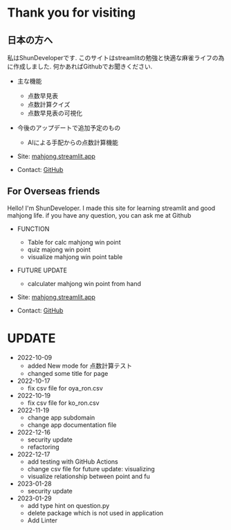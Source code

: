 # Thank you for visiting
## 日本の方へ
私はShunDeveloperです. このサイトはstreamlitの勉強と快適な麻雀ライフの為に作成しました. 何かあればGithubでお聞きください.

- 主な機能
    - 点数早見表
    - 点数計算クイズ
    - 点数早見表の可視化 

- 今後のアップデートで追加予定のもの
    - AIによる手配からの点数計算機能

- Site: [mahjong.streamlit.app](https://mahjong.streamlit.app/)
- Contact: [GitHub](https://github.com/ShunDeveloper/streamlit_app)

## For Overseas friends
Hello! I'm ShunDeveloper. I made this site for learning streamlit and good mahjong life. if you have any question, you can ask me at Github

- FUNCTION
    - Table for calc mahjong win point
    - quiz majong win point
    - visualize mahjong win point table

- FUTURE UPDATE
    - calculater mahjong win point from hand 

- Site: [mahjong.streamlit.app](https://mahjong.streamlit.app/)
- Contact: [GitHub](https://github.com/ShunDeveloper/streamlit_app)

# UPDATE
- 2022-10-09
    - added New mode for 点数計算テスト
    - changed some title for page
- 2022-10-17
    - fix csv file for oya_ron.csv
- 2022-10-19
    - fix csv file for ko_ron.csv
- 2022-11-19
    - change app subdomain
    - change app documentation file
- 2022-12-16
    - security update
    - refactoring
- 2022-12-17
    - add testing with GitHub Actions
    - change csv file for future update: visualizing
    - visualize relationship between point and fu
- 2023-01-28
    - security update
- 2023-01-29
    - add type hint on question.py
    - delete package which is not used in application
    - Add Linter